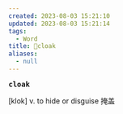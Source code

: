 ```yaml
---
created: 2023-08-03 15:21:10
updated: 2023-08-03 15:21:14
tags:
  - Word
title: 📖cloak
aliases:
  - null
---
```


<pre><strong>cloak</strong></pre>
[klok]
v. to hide or disguise 掩盖
